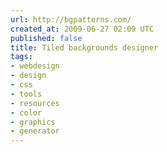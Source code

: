 ```yaml
---
url: http://bgpatterns.com/
created_at: 2009-06-27 02:09 UTC
published: false
title: Tiled backgrounds designer
tags:
- webdesign
- design
- css
- tools
- resources
- color
- graphics
- generator
---
```



